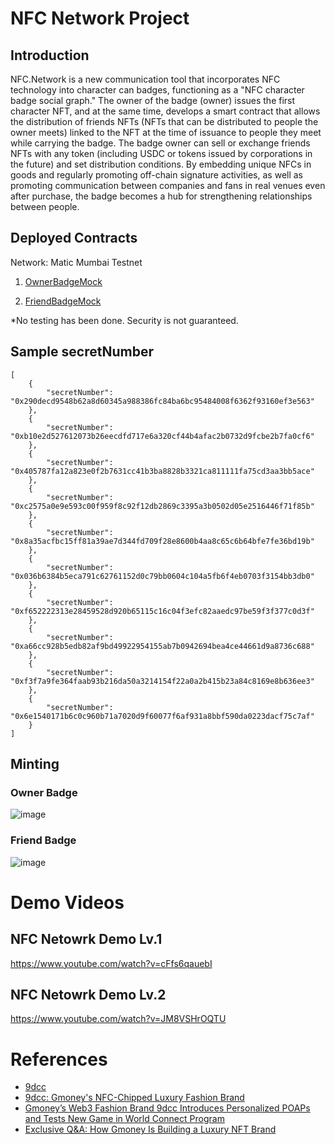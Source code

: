 # NFC Network Project

## Introduction
NFC.Network is a new communication tool that incorporates NFC technology into character can badges, functioning as a "NFC character badge social graph." The owner of the badge (owner) issues the first character NFT, and at the same time, develops a smart contract that allows the distribution of friends NFTs (NFTs that can be distributed to people the owner meets) linked to the NFT at the time of issuance to people they meet while carrying the badge. The badge owner can sell or exchange friends NFTs with any token (including USDC or tokens issued by corporations in the future) and set distribution conditions. By embedding unique NFCs in goods and regularly promoting off-chain signature activities, as well as promoting communication between companies and fans in real venues even after purchase, the badge becomes a hub for strengthening relationships between people.

## Deployed Contracts
Network: Matic Mumbai Testnet

1. [OwnerBadgeMock](https://mumbai.polygonscan.com/address/0xf43d3BA6474E242FdAD884CfbB847F5cfE5e9fba#code)

2. [FriendBadgeMock](https://mumbai.polygonscan.com/address/0x075CD22eDE6e5ec37d075FE73dd3C177721d5Bb6#code)

*No testing has been done. Security is not guaranteed.

## Sample secretNumber

```
[
    {
        "secretNumber": "0x290decd9548b62a8d60345a988386fc84ba6bc95484008f6362f93160ef3e563"
    },
    {
        "secretNumber": "0xb10e2d527612073b26eecdfd717e6a320cf44b4afac2b0732d9fcbe2b7fa0cf6"
    },
    {
        "secretNumber": "0x405787fa12a823e0f2b7631cc41b3ba8828b3321ca811111fa75cd3aa3bb5ace"
    },
    {
        "secretNumber": "0xc2575a0e9e593c00f959f8c92f12db2869c3395a3b0502d05e2516446f71f85b"
    },
    {
        "secretNumber": "0x8a35acfbc15ff81a39ae7d344fd709f28e8600b4aa8c65c6b64bfe7fe36bd19b"
    },
    {
        "secretNumber": "0x036b6384b5eca791c62761152d0c79bb0604c104a5fb6f4eb0703f3154bb3db0"
    },
    {
        "secretNumber": "0xf652222313e28459528d920b65115c16c04f3efc82aaedc97be59f3f377c0d3f"
    },
    {
        "secretNumber": "0xa66cc928b5edb82af9bd49922954155ab7b0942694bea4ce44661d9a8736c688"
    },
    {
        "secretNumber": "0xf3f7a9fe364faab93b216da50a3214154f22a0a2b415b23a84c8169e8b636ee3"
    },
    {
        "secretNumber": "0x6e1540171b6c0c960b71a7020d9f60077f6af931a8bbf590da0223dacf75c7af"
    }
]
```

## Minting

### Owner Badge
![image](https://user-images.githubusercontent.com/59524938/233595096-ae403da1-5693-4771-9a8a-d6e5f38dde9f.png)


### Friend Badge
![image](https://user-images.githubusercontent.com/59524938/233594880-a4729dfa-f1a5-4495-bef9-09c7c455e5d9.png)


# Demo Videos

## NFC Netowrk Demo Lv.1
https://www.youtube.com/watch?v=cFfs6qauebI

## NFC Netowrk Demo Lv.2
https://www.youtube.com/watch?v=JM8VSHrOQTU

# References
- [9dcc](https://9dcc.xyz/)
- [9dcc: Gmoney's NFC-Chipped Luxury Fashion Brand](https://blockster.com/9dcc-gmoneys-nfc-chipped-luxury-fashion-brand-linked-with-nfts)
- [Gmoney’s Web3 Fashion Brand 9dcc Introduces Personalized POAPs and Tests New Game in World Connect Program](https://mpost.io/gmoneys-web3-fashion-brand-9dcc-introduces-personalized-poaps-and-tests-new-game-in-world-connect-program/)
- [Exclusive Q&A: How Gmoney Is Building a Luxury NFT Brand](https://jingculturecrypto.com/exclusive-qa-how-gmoney-is-building-a-luxury-nft-brand/)